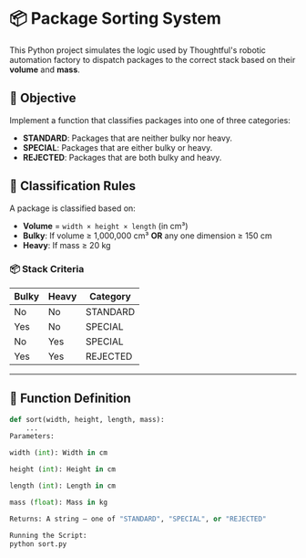 # 📦 Package Sorting System

This Python project simulates the logic used by Thoughtful's robotic automation factory to dispatch packages to the correct stack based on their **volume** and **mass**.

## 🚀 Objective

Implement a function that classifies packages into one of three categories:

- **STANDARD**: Packages that are neither bulky nor heavy.
- **SPECIAL**: Packages that are either bulky or heavy.
- **REJECTED**: Packages that are both bulky and heavy.

## 📐 Classification Rules

A package is classified based on:

- **Volume** = `width × height × length` (in cm³)
- **Bulky**: If volume ≥ 1,000,000 cm³ **OR** any one dimension ≥ 150 cm
- **Heavy**: If mass ≥ 20 kg

### 📦 Stack Criteria

| Bulky | Heavy | Category   |
|-------|--------|------------|
| No    | No     | STANDARD   |
| Yes   | No     | SPECIAL    |
| No    | Yes    | SPECIAL    |
| Yes   | Yes    | REJECTED   |

---

## 🧠 Function Definition

```python
def sort(width, height, length, mass):
    ...
Parameters:

width (int): Width in cm

height (int): Height in cm

length (int): Length in cm

mass (float): Mass in kg

Returns: A string — one of "STANDARD", "SPECIAL", or "REJECTED"

Running the Script:
python sort.py
